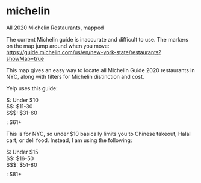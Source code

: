 # michelin
All 2020 Michelin Restaurants, mapped

The current Michelin guide is inaccurate and difficult to use. The markers on the map jump around when you move: https://guide.michelin.com/us/en/new-york-state/restaurants?showMap=true

This map gives an easy way to locate all Michelin Guide 2020 restaurants in NYC, along with filters for Michelin distinction and cost.

Yelp uses this guide:

$: Under $10<br/>
$$: $11-30<br/>
$$$: $31-60<br/>
$$$$: $61+

This is for NYC, so under $10 basically limits you to Chinese takeout, Halal cart, or deli food. Instead, I am using the following:

$: Under $15<br/>
$$: $16-50<br/>
$$$: $51-80<br/>
$$$$: $81+
